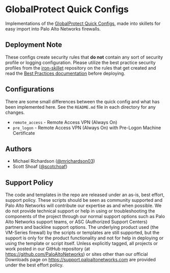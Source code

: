 # GlobalProtect Quick Configs

Implementations of the 
[GlobalProtect Quick Configs](https://docs.paloaltonetworks.com/globalprotect/9-0/globalprotect-admin/globalprotect-quick-configs.html), made into skillets for easy import into Palo Alto Networks firewalls.

## Deployment Note

These configs create security rules that **do not** contain any sort of security profile or logging configuration.
Please utilize the best practice security profiles from the
[iron-skillet](https://github.com/PaloAltoNetworks/iron-skillet) repository on the rules that get created and read the
[Best Practices documentation](https://docs.paloaltonetworks.com/best-practices) before deploying.

## Configurations

There are some small differences between the quick config and what has been implemented here.  See the `README.md` file
in each directory for any changes.

* `remote_access` - Remote Access VPN (Always On)
* `pre_logon` - Remote Access VPN (Always On) with Pre-Logon Machine Certificate

## Authors

* Michael Richardson ([@mrichardson03](https://github.com/mrichardson03/))
* Scott Shoaf ([@scotchoaf](https://github.com/scotchoaf))

## Support Policy

The code and templates in the repo are released under an as-is, best effort,
support policy. These scripts should be seen as community supported and
Palo Alto Networks will contribute our expertise as and when possible.
We do not provide technical support or help in using or troubleshooting the
components of the project through our normal support options such as
Palo Alto Networks support teams, or ASC (Authorized Support Centers)
partners and backline support options. The underlying product used
(the VM-Series firewall) by the scripts or templates are still supported,
but the support is only for the product functionality and not for help in
deploying or using the template or script itself. Unless explicitly tagged,
all projects or work posted in our GitHub repository
(at https://github.com/PaloAltoNetworks) or sites other than our official
Downloads page on https://support.paloaltonetworks.com are provided under
the best effort policy.
